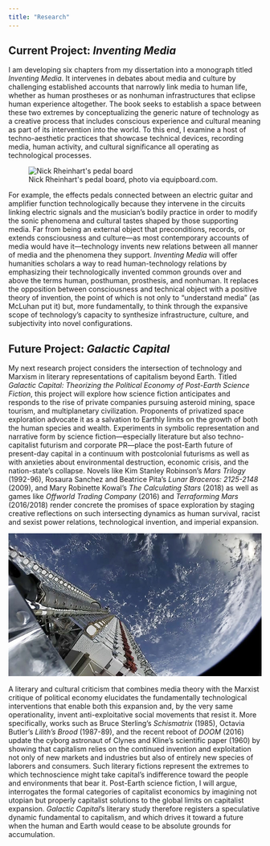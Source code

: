 ```yaml
---
title: "Research"
---
```

## Current Project: *Inventing Media*

I am developing six chapters from my dissertation into a monograph titled *Inventing Media*. It intervenes in debates about media and culture by challenging established accounts that narrowly link media to human life, whether as human prostheses or as nonhuman infrastructures that eclipse human experience altogether. The book seeks to establish a space between these two extremes by conceptualizing the generic nature of technology as a creative process that includes conscious experience and cultural meaning as part of its intervention into the world. To this end, I examine a host of techno-aesthetic practices that showcase technical devices, recording media, human activity, and cultural significance all operating as technological processes.

<figure>
  <img src="https://1.bp.blogspot.com/_UC1SWgMd9ZM/S8ap2OqkTYI/AAAAAAAABnk/_ifKtkT2HOU/s1600/teramelos-7.jpg" alt="Nick Rheinhart's pedal board" style="max-width: 100%; width: auto; height: auto;">
  <figcaption>Nick Rheinhart's pedal board, photo via equipboard.com.</figcaption>
</figure>

For example, the effects pedals connected between an electric guitar and amplifier function technologically because they intervene in the circuits linking electric signals and the musician’s bodily practice in order to modify the sonic phenomena and cultural tastes shaped by those supporting media. Far from being an external object that preconditions, records, or extends consciousness and culture—as most contemporary accounts of media would have it—technology invents new relations between all manner of media and the phenomena they support. *Inventing Media* will offer humanities scholars a way to read human-technology relations by emphasizing their technologically invented common grounds over and above the terms human, posthuman, prosthesis, and nonhuman. It replaces the opposition between consciousness and technical object with a positive theory of invention, the point of which is not only to “understand media” (as McLuhan put it) but, more fundamentally, to think through the expansive scope of technology’s capacity to synthesize infrastructure, culture, and subjectivity into novel configurations.


## Future Project: *Galactic Capital*

My next research project considers the intersection of technology and Marxism in literary representations of capitalism beyond Earth. Titled *Galactic Capital: Theorizing the Political Economy of Post-Earth Science Fiction*, this project will explore how science fiction anticipates and responds to the rise of private companies pursuing asteroid mining, space tourism, and multiplanetary civilization. Proponents of privatized space exploration advocate it as a salvation to Earthly limits on the growth of both the human species and wealth. Experiments in symbolic representation and narrative form by science fiction—especially literature but also techno-capitalist futurism and corporate PR—place the post-Earth future of present-day capital in a continuum with postcolonial futurisms as well as with anxieties about environmental destruction, economic crisis, and the nation-state’s collapse. Novels like Kim Stanley Robinson’s *Mars Trilogy* (1992-96), Rosaura Sanchez and Beatrice Pita’s *Lunar Braceros: 2125-2148* (2009), and Mary Robinette Kowal’s *The Calculating Stars* (2018) as well as games like *Offworld Trading Company* (2016) and *Terraforming Mars* (2016/2018) render concrete the promises of space exploration by staging creative reflections on such intersecting dynamics as human survival, racist and sexist power relations, technological invention, and imperial expansion. 

![Space-X Starlink](spacex.jpeg)

A literary and cultural criticism that combines media theory with the Marxist critique of political economy elucidates the fundamentally technological interventions that enable both this expansion and, by the very same operationality, invent anti-exploitative social movements that resist it. More specifically, works such as Bruce Sterling’s *Schismatrix* (1985), Octavia Butler’s *Lilith’s Brood* (1987-89), and the recent reboot of *DOOM* (2016) update the cyborg astronaut of Clynes and Kline’s scientific paper (1960) by showing that capitalism relies on the continued invention and exploitation not only of new markets and industries but also of entirely new species of laborers and consumers. Such literary fictions represent the extremes to which technoscience might take capital’s indifference toward the people and environments that bear it. Post-Earth science fiction, I will argue, interrogates the formal categories of capitalist economics by imagining not utopian but properly capitalist solutions to the global limits on capitalist expansion. *Galactic Capital*’s literary study therefore registers a speculative dynamic fundamental to capitalism, and which drives it toward a future when the human and Earth would cease to be absolute grounds for accumulation.